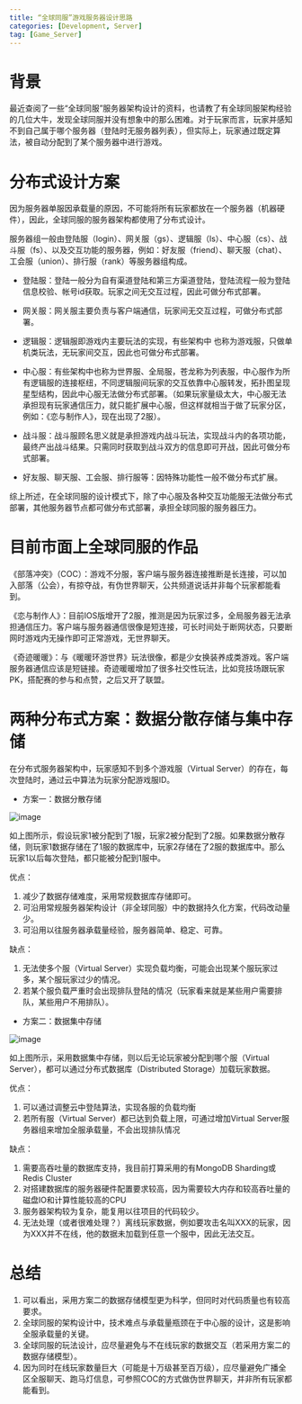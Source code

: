```yaml
---
title: “全球同服”游戏服务器设计思路
categories: [Development, Server]
tag: [Game_Server]
---
```


# 背景
最近查阅了一些“全球同服”服务器架构设计的资料，也请教了有全球同服架构经验的几位大牛，发现全球同服并没有想象中的那么困难。对于玩家而言，玩家并感知不到自己属于哪个服务器（登陆时无服务器列表），但实际上，玩家通过既定算法，被自动分配到了某个服务器中进行游戏。

# 分布式设计方案
因为服务器单服因承载量的原因，不可能将所有玩家都放在一个服务器（机器硬件），因此，全球同服的服务器架构都使用了分布式设计。

服务器组一般由登陆服（login）、网关服（gs）、逻辑服（ls）、中心服（cs）、战斗服（fs）、以及交互功能的服务器，例如：好友服（friend）、聊天服（chat）、工会服（union）、排行服（rank）等服务器组构成。
* 登陆服：登陆一般分为自有渠道登陆和第三方渠道登陆，登陆流程一般为登陆信息校验、帐号id获取。玩家之间无交互过程，因此可做分布式部署。

* 网关服：网关服主要负责与客户端通信，玩家间无交互过程，可做分布式部署。

* 逻辑服：逻辑服即游戏内主要玩法的实现，有些架构中 也称为游戏服，只做单机类玩法，无玩家间交互，因此也可做分布式部署。

* 中心服：有些架构中也称为世界服、全局服，苍龙称为列表服，中心服作为所有逻辑服的连接枢纽，不同逻辑服间玩家的交互依靠中心服转发，拓扑图呈现星型结构，因此中心服无法做分布式部署。（如果玩家量级太大，中心服无法承担现有玩家通信压力，就只能扩展中心服，但这样就相当于做了玩家分区，例如：《恋与制作人》，现在出现了2服）。

* 战斗服：战斗服顾名思义就是承担游戏内战斗玩法，实现战斗内的各项功能，最终产出战斗结果。只需同时获取到战斗双方的信息即可开战，因此可做分布式部署。

* 好友服、聊天服、工会服、排行服等：因特殊功能性一般不做分布式扩展。

综上所述，在全球同服的设计模式下，除了中心服及各种交互功能服无法做分布式部署，其他服务器节点都可做分布式部署，承担全球同服的服务器压力。



# 目前市面上全球同服的作品
《部落冲突》（COC）：游戏不分服，客户端与服务器连接推断是长连接，可以加入部落（公会），有掠夺战，有伪世界聊天，公共频道说话并非每个玩家都能看到。

《恋与制作人》：目前IOS版增开了2服，推测是因为玩家过多，全局服务器无法承担通信压力。客户端与服务器通信很像是短连接，可长时间处于断网状态，只要断网时游戏内无操作即可正常游戏，无世界聊天。

《奇迹暖暖》：与《暖暖环游世界》玩法很像，都是少女换装养成类游戏。客户端服务器通信应该是短链接。奇迹暖暖增加了很多社交性玩法，比如竞技场跟玩家PK，搭配赛的参与和点赞，之后又开了联盟。

# 两种分布式方案：数据分散存储与集中存储
在分布式服务器架构中，玩家感知不到多个游戏服（Virtual Server）的存在，每次登陆时，通过云中算法为玩家分配游戏服ID。
* 方案一：数据分散存储

![image](https://gitee.com/juzzi/res/raw/master/pic/2018/03/pic1.jpg)

如上图所示，假设玩家1被分配到了1服，玩家2被分配到了2服。如果数据分散存储，则玩家1数据存储在了1服的数据库中，玩家2存储在了2服的数据库中。那么玩家1以后每次登陆，都只能被分配到1服中。

优点：
1. 减少了数据存储难度，采用常规数据库存储即可。
2. 可沿用常规服务器架构设计（非全球同服）中的数据持久化方案，代码改动量少。
3. 可沿用以往服务器承载量经验，服务器简单、稳定、可靠。

缺点：
1. 无法使多个服（Virtual Server）实现负载均衡，可能会出现某个服玩家过多，某个服玩家过少的情况。
2. 若某个服负载严重时会出现排队登陆的情况（玩家看来就是某些用户需要排队，某些用户不用排队）。

* 方案二：数据集中存储

![image](https://gitee.com/juzzi/res/raw/master/pic/2018/03/pic2.jpg)

如上图所示，采用数据集中存储，则以后无论玩家被分配到哪个服（Virtual Server），都可以通过分布式数据库（Distributed Storage）加载玩家数据。

优点：
1. 可以通过调整云中登陆算法，实现各服的负载均衡
2. 若所有服（Virtual Server）都已达到负载上限，可通过增加Virtual Server服务器组来增加全服承载量，不会出现排队情况

缺点：
1. 需要高吞吐量的数据库支持，我目前打算采用的有MongoDB Sharding或Redis Cluster
2. 对搭建数据库的服务器硬件配置要求较高，因为需要较大内存和较高吞吐量的磁盘IO和计算性能较高的CPU
3. 服务器架构较为复杂，能复用以往项目的代码较少。
4. 无法处理（或者很难处理？）离线玩家数据，例如要攻击名叫XXX的玩家，因为XXX并不在线，他的数据未加载到任意一个服中，因此无法交互。

# 总结
1. 可以看出，采用方案二的数据存储模型更为科学，但同时对代码质量也有较高要求。
2. 全球同服的架构设计中，技术难点与承载量瓶颈在于中心服的设计，这是影响全服承载量的关键。
3. 全球同服的玩法设计，应尽量避免与不在线玩家的数据交互（若采用方案二的数据存储模型）。
4. 因为同时在线玩家数量巨大（可能是十万级甚至百万级），应尽量避免广播全区全服聊天、跑马灯信息，可参照COC的方式做伪世界聊天，并非所有玩家都能看到。